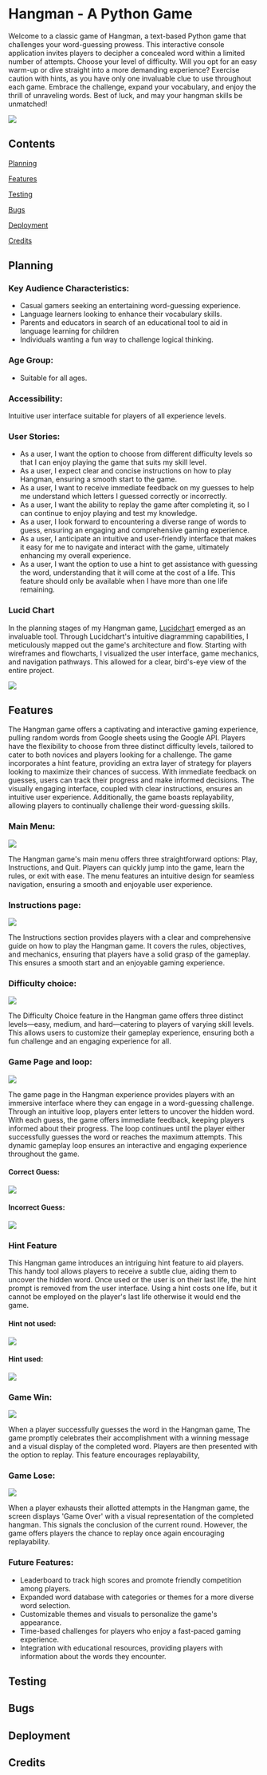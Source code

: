 # Hangman - A Python Game

Welcome to a classic game of Hangman, a text-based Python game that challenges your word-guessing prowess. This interactive console application invites players to decipher a concealed word within a limited number of attempts. Choose your level of difficulty. Will you opt for an easy warm-up or dive straight into a more demanding experience? Exercise caution with hints, as you have only one invaluable clue to use throughout each game. Embrace the challenge, expand your vocabulary, and enjoy the thrill of unraveling words. Best of luck, and may your hangman skills be unmatched! 

<img src = "docs/read-me-images/main menu.png">


## Contents

[Planning]()

[Features]()

[Testing]()

[Bugs]()

[Deployment]()

[Credits]()

## Planning

### Key Audience Characteristics:

* Casual gamers seeking an entertaining word-guessing experience.
* Language learners looking to enhance their vocabulary skills.
* Parents and educators in search of an educational tool to aid in language learning for children
* Individuals wanting a fun way to challenge logical thinking.

### Age Group:

* Suitable for all ages.

### Accessibility:

Intuitive user interface suitable for players of all experience levels.

### User Stories:

* As a user, I want the option to choose from different difficulty levels so that I can enjoy playing the game that suits my skill level.
* As a user, I expect clear and concise instructions on how to play Hangman, ensuring a smooth start to the game.
* As a user, I want to receive immediate feedback on my guesses to help me understand which letters I guessed correctly or incorrectly.
* As a user, I want the ability to replay the game after completing it, so I can continue to enjoy playing and test my knowledge.
* As a user, I look forward to encountering a diverse range of words to guess, ensuring an engaging and comprehensive gaming experience.
* As a user, I anticipate an intuitive and user-friendly interface that makes it easy for me to navigate and interact with the game, ultimately enhancing my overall experience.
* As a user, I want the option to use a hint to get assistance with guessing the word, understanding that it will come at the cost of a life. This feature should only be available when I have more than one life remaining.

### Lucid Chart

In the planning stages of my Hangman game, [Lucidchart](https://www.lucidchart.com/) emerged as an invaluable tool. Through Lucidchart's intuitive diagramming capabilities, I meticulously mapped out the game's architecture and flow. Starting with wireframes and flowcharts, I visualized the user interface, game mechanics, and navigation pathways. This allowed for a clear, bird's-eye view of the entire project.

<img src= "docs/read-me-images/lucid-chart.jpeg">

## Features

The Hangman game offers a captivating and interactive gaming experience, pulling random words from Google sheets using the Google API. Players have the flexibility to choose from three distinct difficulty levels, tailored to cater to both novices and players looking for a challenge. The game incorporates a hint feature, providing an extra layer of strategy for players looking to maximize their chances of success. With immediate feedback on guesses, users can track their progress and make informed decisions. The visually engaging interface, coupled with clear instructions, ensures an intuitive user experience. Additionally, the game boasts replayability, allowing players to continually challenge their word-guessing skills.

### Main Menu:

<img src = "docs/read-me-images/main menu.png">

The Hangman game's main menu offers three straightforward options: Play, Instructions, and Quit. Players can quickly jump into the game, learn the rules, or exit with ease. The menu features an intuitive design for seamless navigation, ensuring a smooth and enjoyable user experience.

### Instructions page:

<img src = "docs/read-me-images/instructions.png">

The Instructions section provides players with a clear and comprehensive guide on how to play the Hangman game. It covers the rules, objectives, and mechanics, ensuring that players have a solid grasp of the gameplay. This ensures a smooth start and an enjoyable gaming experience.

### Difficulty choice:

<img src = "docs/read-me-images/difficulty-choice.png">

The Difficulty Choice feature in the Hangman game offers three distinct levels—easy, medium, and hard—catering to players of varying skill levels. This allows users to customize their gameplay experience, ensuring both a fun challenge and an engaging experience for all.

### Game Page and loop:

<img src = "docs/read-me-images/game-loop.png">

The game page in the Hangman experience provides players with an immersive interface where they can engage in a word-guessing challenge. Through an intuitive loop, players enter letters to uncover the hidden word. With each guess, the game offers immediate feedback, keeping players informed about their progress. The loop continues until the player either successfully guesses the word or reaches the maximum attempts. This dynamic gameplay loop ensures an interactive and engaging experience throughout the game.

#### Correct Guess:

<img src = "docs/read-me-images/correct-guess.png">

#### Incorrect Guess:

<img src = "docs/read-me-images/incorrect-guess.png">

### Hint Feature
This Hangman game introduces an intriguing hint feature to aid players. This handy tool allows players to receive a subtle clue, aiding them to uncover the hidden word. Once used or the user is on their last life, the hint prompt is removed from the user interface. Using a hint costs one life, but it cannot be employed on the player's last life otherwise it would end the game.

#### Hint not used:

<img src = "docs/read-me-images/hint-not-used.png">

#### Hint used:

<img src = "docs/read-me-images/hint-used.png">

### Game Win:

<img src = "docs/read-me-images/game-win.png">

When a player successfully guesses the word in the Hangman game, The game promptly celebrates their accomplishment with a winning message and a visual display of the completed word. Players are then presented with the option to replay. This feature encourages replayability,

### Game Lose:

<img src = "docs/read-me-images/game-lose.png">

When a player exhausts their allotted attempts in the Hangman game, the screen displays 'Game Over' with a visual representation of the completed hangman. This signals the conclusion of the current round. However, the game offers players the chance to replay once again encouraging replayability.

### Future Features:

* Leaderboard to track high scores and promote friendly competition among players.
* Expanded word database with categories or themes for a more diverse word selection.
* Customizable themes and visuals to personalize the game's appearance.
* Time-based challenges for players who enjoy a fast-paced gaming experience.
* Integration with educational resources, providing players with information about the words they encounter.


## Testing

## Bugs

## Deployment

## Credits